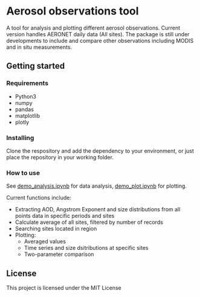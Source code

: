 # Aerosol observations tool

A tool for analysis and plotting different aerosol observations. Current version handles AERONET daily data (All sites). 
The package is still under developments to include and compare other observations including MODIS and in situ measurements. 

## Getting started

### Requirements

- Python3
- numpy
- pandas
- matplotlib
- plotly

### Installing

Clone the respository and add the dependency to your environment, or just place the repository in your working folder.

### How to use

See [demo_analysis.ipynb](demo_analysis.ipynb) for data analysis, [demo_plot.ipynb](demo_plot.ipynb) for plotting.

Current functions include:

- Extracting AOD, Angstrom Exponent and size distributions from all points data in specific periods and sites
- Calculate average of all sites, filtered by number of records
- Searching sites located in region
- Plotting:
  - Averaged values
  - Time series and size dsitributions at specific sites
  - Two-parameter comparison

## License
This project is licensed under the MIT License

